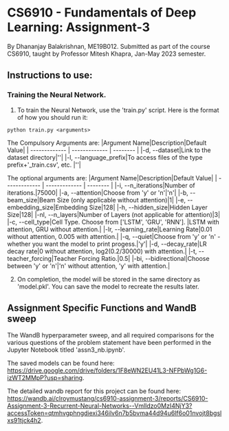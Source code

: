 # CS6910 - Fundamentals of Deep Learning: Assignment-3
By Dhananjay Balakrishnan, ME19B012. Submitted as part of the course CS6910, taught by Professor Mitesh Khapra, Jan-May 2023 semester.

## Instructions to use:
### Training the Neural Network.
1. To train the Neural Network, use the 'train.py' script. Here is the format of how you should run it:

```
python train.py <arguments>
```
The Compulsory Arguments are:
|Argument Name|Description|Default Value|
| ------------- | ------------- | -------- |
|-d, --dataset|Link to the dataset directory|''|
|-l, --language_prefix|To access files of the type prefix+'_train.csv', etc. |''|

The optional arguments are:
|Argument Name|Description|Default Value|
| ------------- | ------------- | -------- |
|-i, --n_iterations|Number of iterations.|75000|
|-a, --attention|Choose from 'y' or 'n'|'n'|
|-b, --beam_size|Beam Size (only applicable without attention)|1|
|-e, --embedding_size|Embedding Size|128|
|-h, --hidden_size|Hidden Layer Size|128|
|-nl, --n_layers|Number of Layers (not applicable for attention)|3|
|-c, --cell_type|Cell Type. Choose from ['LSTM', 'GRU', 'RNN']. |LSTM with attention, GRU without attention.|
|-lr, --learning_rate|Learning Rate|0.01 without attention, 0.005 with attention.|
|-q, --quiet|Choose from 'y' or 'n' - whether you want the model to print progess.|'y'|
|-d, --decay_rate|LR decay rate|0 without attention, log2(0.2/30000) with attention.|
|-t, --teacher_forcing|Teacher Forcing Ratio.|0.5|
|-bi, --bidirectional|Choose between 'y' or 'n'|'n' without attention, 'y' with attention.|

2. On completion, the model will be stored in the same directory as 'model.pkl'. You can save the model to recreate the results later. 

## Assignment Specific Functions and WandB sweep
The WandB hyperparameter sweep, and all required comparisons for the various questions of the problem statement have been performed in the Jupyter Notebook titled 'assn3_nb.ipynb'.

The saved models can be found here: https://drive.google.com/drive/folders/1F8eWN2EU41L3-NFPbWg1G6-izWT2MMpP?usp=sharing.

The detailed wandb report for this project can be found here: https://wandb.ai/clroymustang/cs6910-assignment-3/reports/CS6910-Assignment-3-Recurrent-Neural-Networks--Vmlldzo0MzI4NjY3?accessToken=qtmhvgphngdiexi346ilv6n7b5bvma44d94u6lf6o01nvojt8bgslxs91tjck4h2. 
